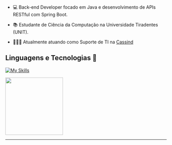 
- 💻 Back-end Developer focado em Java e desenvolvimento de APIs RESTful com Spring Boot.

- 📚 Estudante de Ciência da Computação na Universidade Tiradentes (UNIT).
  
- 👨🏼‍💻  Atualmente atuando como Suporte de TI na <a href="https://www.cassind.com.br">Cassind</a>

## Linguagens e Tecnologias 🔧
   
[![My Skills](https://skillicons.dev/icons?i=java,python,spring,react,html,css,javascript,docker,postgres,mysql&perline=15)](https://skillicons.dev)

 

<div align="left">
  <img height="180em" src="https://github-readme-stats.vercel.app/api?username=queijobrando&show_icons=true&theme=dark" />
</div>

---


  



